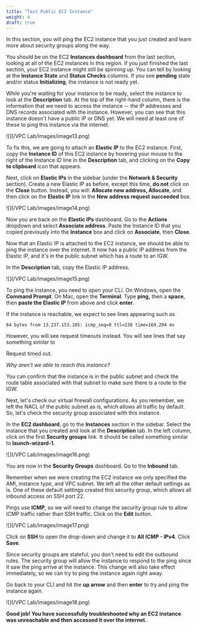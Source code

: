 ```yaml
---
title: "Test Public EC2 Instance"
weight: 4
draft: true
---
```


In this section, you will ping the EC2 instance that you just created
and learn more about security groups along the way.

You should be on the EC2 **Instances dashboard** from the last section,
looking at all of the EC2 instances in this region. If you just finished
the last section, your EC2 instance might still be spinning up. You can
tell by looking at the **Instance State** and **Status Checks** columns.
If you see **pending** state and/or status **Initializing**, the
instance is not ready yet.

While you're waiting for your instance to be ready, select the instance
to look at the **Description** tab. At the top of the right-hand column,
there is the information that we need to access the instance -- the IP
addresses and DNS records associated with the instance. However, you can
see that this instance doesn't have a public IP or DNS yet. We will need
at least one of these to ping this instance via the internet.

![](/VPC Lab/images/image13.png)

To fix this, we are going to attach an **Elastic IP** to the EC2
instance. First, copy the **Instance ID** of this EC2 instance by
hovering your mouse to the right of the Instance ID line in the
**Description** tab, and clicking on the **Copy to clipboard** icon that
appears.

Next, click on **Elastic IPs** in the sidebar (under the **Network &
Security** section). Create a new Elastic IP as before, except this
time, **do not** click on the **Close** button. Instead, you will:
**Allocate new address, Allocate**, and then click on the **Elastic IP**
link in the **New address request succeeded** box.

![](/VPC Lab/images/image14.png)

Now you are back on the **Elastic IPs** dashboard. Go to the **Actions**
dropdown and select **Associate address**. Paste the Instance ID that
you copied previously into the **Instance** box and click on
**Associate**, then **Close**.

Now that an Elastic IP is attached to the EC2 instance, we should be
able to ping the instance over the internet. It now has a public IP
address from the Elastic IP, and it's in the public subnet which has a
route to an IGW.

In the **Description** tab, copy the Elastic IP address.

![](/VPC Lab/images/image15.png)

To ping the instance, you need to open your CLI. On Windows, open the
**Command Prompt**. On Mac, open the **Terminal**. Type **ping,** then a
**space**, then **paste the Elastic IP** from above and click **enter**.

If the instance is reachable, we expect to see lines appearing such as

```
64 bytes from 13.237.153.185: icmp_seq=0 ttl=238 time=169.294 ms
```

However, you will see request timeouts instead. You will see lines that
say something similar to

Request timed out.

*Why aren't we able to reach this instance?*

You can confirm that the instance is in the public subnet and check the
route table associated with that subnet to make sure there is a route to
the IGW.

Next, let's check our virtual firewall configurations. As you remember,
we left the NACL of the public subnet as is, which allows all traffic by
default. So, let's check the security group associated with this
instance.

In the **EC2 dashboard**, go to the **Instances** section in the
sidebar. Select the instance that you created and look at the
**Description** tab. In the left column, click on the first **Security
groups** link. It should be called something similar to
**launch-wizard-1**.

![](/VPC Lab/images/image16.png)

You are now in the **Security Groups** dashboard. Go to the **Inbound**
tab.

Remember when we were creating the EC2 instance we only specified the
AMI, instance type, and VPC subnet. We left all the other default
settings as is. One of these default settings created this security
group, which allows all inbound access on SSH port 22.

Pings use **ICMP**, so we will need to change the security group rule to
allow ICMP traffic rather than SSH traffic. Click on the **Edit**
button.

![](/VPC Lab/images/image17.png)

Click on **SSH** to open the drop-down and change it to **All** **ICMP -
IPv4**. Click **Save**.

Since security groups are stateful, you don't need to edit the outbound
rules. The security group will allow the instance to respond to the ping
since it saw the ping arrive at the instance. This change will also take
effect immediately, so we can try to ping the instance again right away.

Go back to your CLI and hit the **up arrow** and then **enter** to try
and ping the instance again.

![](/VPC Lab/images/image18.png)

**Good job! You have successfully troubleshooted why an EC2 instance was
unreachable and then accessed it over the internet.**

